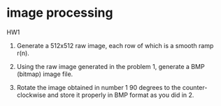 # image processing
HW1
1. Generate a 512x512 raw image, each row of which is a smooth ramp r(n).

2. Using the raw image generated in the problem 1, generate a BMP (bitmap) image file.

3. Rotate the image obtained in number 1 90 degrees to the counter-clockwise and store it properly in BMP format as you did in 2. 
